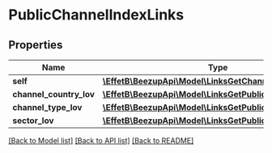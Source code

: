 # PublicChannelIndexLinks

## Properties
Name | Type | Description | Notes
------------ | ------------- | ------------- | -------------
**self** | [**\EffetB\BeezupApi\Model\LinksGetChannelsIndexLink**](LinksGetChannelsIndexLink.md) |  | [optional] 
**channel_country_lov** | [**\EffetB\BeezupApi\Model\LinksGetPublicListOfValuesLink**](LinksGetPublicListOfValuesLink.md) |  | [optional] 
**channel_type_lov** | [**\EffetB\BeezupApi\Model\LinksGetPublicListOfValuesLink**](LinksGetPublicListOfValuesLink.md) |  | [optional] 
**sector_lov** | [**\EffetB\BeezupApi\Model\LinksGetPublicListOfValuesLink**](LinksGetPublicListOfValuesLink.md) |  | [optional] 

[[Back to Model list]](../README.md#documentation-for-models) [[Back to API list]](../README.md#documentation-for-api-endpoints) [[Back to README]](../README.md)


